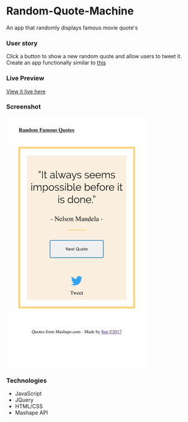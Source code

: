 #  Random-Quote-Machine

An app that randomly displays famous movie quote's

### User story

Click a button to show a new random quote and allow users to tweet it.
Create an app functionally similar to [this](https://codepen.io/freeCodeCamp/full/ONjoLe)

### Live Preview

[View it live here](https://san00.github.io/RandomQuote-machine/)

### Screenshot

<img src="src/images/random quote - mobile viewport.png" alt="app screen"/>

### Technologies

* JavaScript
* JQuery
* HTML/CSS
* Mashape API
